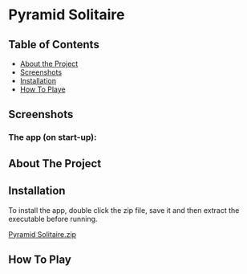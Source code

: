 # Pyramid Solitaire

<!-- TABLE OF CONTENTS -->
## Table of Contents
* [About the Project](#about-the-project)
* [Screenshots](#screenshots)
* [Installation](#installation)
* [How To Playe](#how-to-play)


<!-- Screenshots -->
## Screenshots
### The app (on start-up):


<!-- ABOUT THE PROJECT -->
## About The Project


<!-- How to install the program -->
## Installation
To install the app, double click the zip file, save it and then extract the executable before running.

[Pyramid Solitaire.zip](https://github.com/Jamnic98/pyramid-solitaire/files/5503443/Pyramid.Solitaire.zip)


<!-- USAGE EXAMPLES -->
## How To Play
